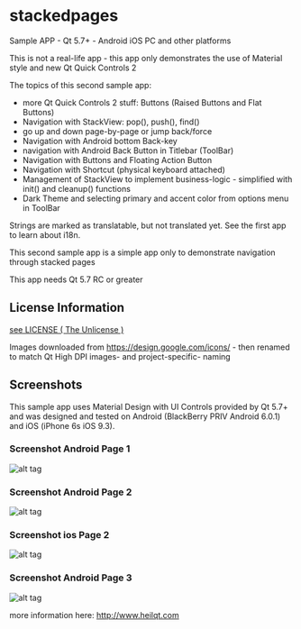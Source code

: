 # stackedpages
Sample APP - Qt 5.7+ - Android iOS PC and other platforms

This is not a real-life app - this app only demonstrates the use of Material style and new Qt Quick Controls 2


The topics of this second sample app:

* more Qt Quick Controls 2 stuff: Buttons (Raised Buttons and Flat Buttons)
* Navigation with StackView: pop(), push(), find()
* go up and down page-by-page or jump back/force
* Navigation with Android bottom Back-key
* navigation with Android Back Button in Titlebar (ToolBar)
* Navigation with Buttons and Floating Action Button
* Navigation with Shortcut (physical keyboard attached)
* Management of StackView to implement business-logic - simplified with init() and cleanup() functions
* Dark Theme and selecting primary and accent color from options menu in ToolBar

Strings are marked as translatable, but not translated yet. See the first app to learn about i18n.

This second sample app is a simple app only to demonstrate navigation through stacked pages
 

This app needs Qt 5.7 RC or greater

## License Information
[see LICENSE ( The Unlicense )](LICENSE)

Images downloaded from https://design.google.com/icons/ - then renamed to match Qt High DPI images- and project-specific- naming


## Screenshots
This sample app uses Material Design with UI Controls provided by Qt 5.7+ and was designed and tested on Android (BlackBerry PRIV Android 6.0.1) and iOS (iPhone 6s iOS 9.3).

### Screenshot Android Page 1
![alt tag](https://appbus.files.wordpress.com/2016/05/android_page_01.png "Screenshot Android Page 1")

### Screenshot Android Page 2
![alt tag](https://appbus.files.wordpress.com/2016/05/android_page_02.png "Screenshot Android Page 2")

### Screenshot ios Page 2
![alt tag](https://appbus.files.wordpress.com/2016/05/ios_page_02.png "Screenshot Android Page 2")

### Screenshot Android Page 3
![alt tag](https://appbus.files.wordpress.com/2016/05/android_page_03.png "Screenshot Android Page 3")

more information here:
http://www.heilqt.com 
